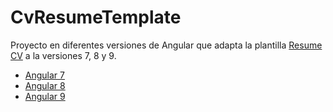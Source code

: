# CvResumeTemplate

Proyecto en diferentes versiones de Angular que adapta la plantilla  [Resume CV](https://startbootstrap.com/themes/resume/) a la versiones 7, 8 y 9.

* [Angular 7](https://github.com/plantillas-anartz/startbootstrap-cv-resume/tree/angular-7-version)
* [Angular 8](https://github.com/plantillas-anartz/startbootstrap-cv-resume/tree/angular-8-version)
* [Angular 9](https://github.com/plantillas-anartz/startbootstrap-cv-resume/tree/angular-9-version)